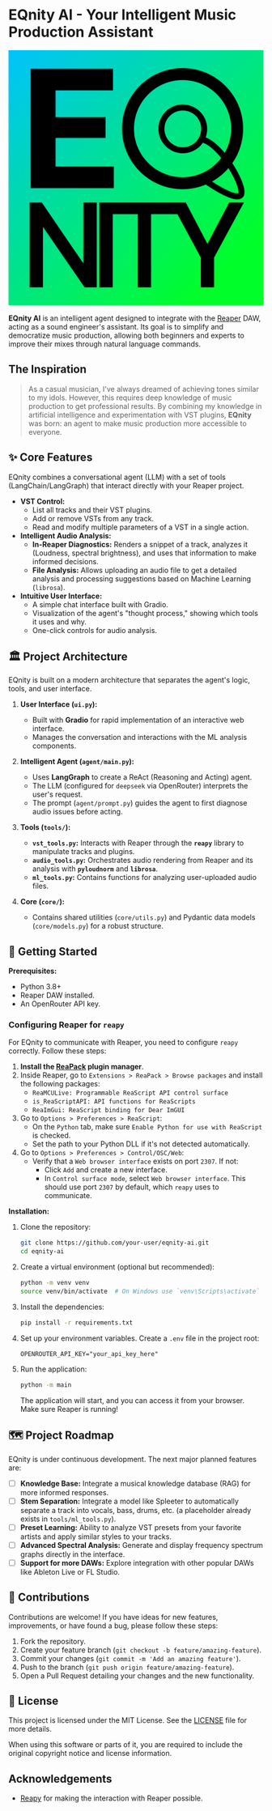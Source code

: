 # EQnity AI - Your Intelligent Music Production Assistant

![EQnity UI](assets/eqnity_logo.png)

**EQnity AI** is an intelligent agent designed to integrate with the [Reaper](https://www.reaper.fm/) DAW, acting as a sound engineer's assistant. Its goal is to simplify and democratize music production, allowing both beginners and experts to improve their mixes through natural language commands.

## The Inspiration

> As a casual musician, I've always dreamed of achieving tones similar to my idols. However, this requires deep knowledge of music production to get professional results. By combining my knowledge in artificial intelligence and experimentation with VST plugins, **EQnity** was born: an agent to make music production more accessible to everyone.

## ✨ Core Features

EQnity combines a conversational agent (LLM) with a set of tools (LangChain/LangGraph) that interact directly with your Reaper project.

*   **VST Control:**
    *   List all tracks and their VST plugins.
    *   Add or remove VSTs from any track.
    *   Read and modify multiple parameters of a VST in a single action.
*   **Intelligent Audio Analysis:**
    *   **In-Reaper Diagnostics:** Renders a snippet of a track, analyzes it (Loudness, spectral brightness), and uses that information to make informed decisions.
    *   **File Analysis:** Allows uploading an audio file to get a detailed analysis and processing suggestions based on Machine Learning (`librosa`).
*   **Intuitive User Interface:**
    *   A simple chat interface built with Gradio.
    *   Visualization of the agent's "thought process," showing which tools it uses and why.
    *   One-click controls for audio analysis.

## 🏛️ Project Architecture

EQnity is built on a modern architecture that separates the agent's logic, tools, and user interface.

1.  **User Interface (`ui.py`):**
    *   Built with **Gradio** for rapid implementation of an interactive web interface.
    *   Manages the conversation and interactions with the ML analysis components.

2.  **Intelligent Agent (`agent/main.py`):**
    *   Uses **LangGraph** to create a ReAct (Reasoning and Acting) agent.
    *   The LLM (configured for `deepseek` via OpenRouter) interprets the user's request.
    *   The prompt (`agent/prompt.py`) guides the agent to first diagnose audio issues before acting.

3.  **Tools (`tools/`):**
    *   **`vst_tools.py`:** Interacts with Reaper through the **`reapy`** library to manipulate tracks and plugins.
    *   **`audio_tools.py`:** Orchestrates audio rendering from Reaper and its analysis with **`pyloudnorm`** and **`librosa`**.
    *   **`ml_tools.py`:** Contains functions for analyzing user-uploaded audio files.

4.  **Core (`core/`):**
    *   Contains shared utilities (`core/utils.py`) and Pydantic data models (`core/models.py`) for a robust structure.

## 🚀 Getting Started

**Prerequisites:**
*   Python 3.8+
*   Reaper DAW installed.
*   An OpenRouter API key.

### Configuring Reaper for `reapy`

For EQnity to communicate with Reaper, you need to configure `reapy` correctly. Follow these steps:

1.  **Install the [ReaPack](https://reapack.com/) plugin manager**.
2.  Inside Reaper, go to `Extensions > ReaPack > Browse packages` and install the following packages:
    *   `ReaMCULive: Programmable ReaScript API control surface`
    *   `is_ReaScriptAPI: API functions for ReaScripts`
    *   `ReaImGui: ReaScript binding for Dear ImGUI`
3.  Go to `Options > Preferences > ReaScript`:
    *   On the `Python` tab, make sure `Enable Python for use with ReaScript` is checked.
    *   Set the path to your Python DLL if it's not detected automatically.
4.  Go to `Options > Preferences > Control/OSC/Web`:
    *   Verify that a `Web browser interface` exists on port `2307`. If not:
        -   Click `Add` and create a new interface.
        -   In `Control surface mode`, select `Web browser interface`. This should use port `2307` by default, which `reapy` uses to communicate.

**Installation:**

1.  Clone the repository:
    ```bash
    git clone https://github.com/your-user/eqnity-ai.git
    cd eqnity-ai
    ```

2.  Create a virtual environment (optional but recommended):
    ```bash
    python -m venv venv
    source venv/bin/activate  # On Windows use `venv\Scripts\activate`
    ```

3.  Install the dependencies:
    ```bash
    pip install -r requirements.txt
    ```

4.  Set up your environment variables. Create a `.env` file in the project root:
    ```
    OPENROUTER_API_KEY="your_api_key_here"
    ```

5.  Run the application:
    ```bash
    python -m main
    ```
    The application will start, and you can access it from your browser. Make sure Reaper is running!

## 🗺️ Project Roadmap

EQnity is under continuous development. The next major planned features are:

*   [ ] **Knowledge Base:** Integrate a musical knowledge database (RAG) for more informed responses.
*   [ ] **Stem Separation:** Integrate a model like Spleeter to automatically separate a track into vocals, bass, drums, etc. (a placeholder already exists in `tools/ml_tools.py`).
*   [ ] **Preset Learning:** Ability to analyze VST presets from your favorite artists and apply similar styles to your tracks.
*   [ ] **Advanced Spectral Analysis:** Generate and display frequency spectrum graphs directly in the interface.
*   [ ] **Support for more DAWs:** Explore integration with other popular DAWs like Ableton Live or FL Studio.

## 🤝 Contributions

Contributions are welcome! If you have ideas for new features, improvements, or have found a bug, please follow these steps:

1.  Fork the repository.
2.  Create your feature branch (`git checkout -b feature/amazing-feature`).
3.  Commit your changes (`git commit -m 'Add an amazing feature'`).
4.  Push to the branch (`git push origin feature/amazing-feature`).
5.  Open a Pull Request detailing your changes and the new functionality.

## 📜 License
This project is licensed under the MIT License. See the [LICENSE](LICENSE) file for more details.

When using this software or parts of it, you are required to include the original copyright notice and license information.

## Acknowledgements
-   [Reapy](https://github.com/RomeoDespres/reapy) for making the interaction with Reaper possible.